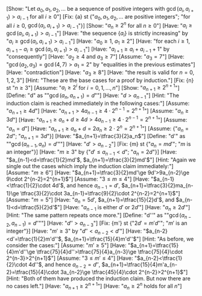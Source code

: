 [Show: "Let $a_0,a_1,a_2,\ldots$ be a sequence of positive integers with $\gcd(a_i,a_{i+1})>a_{i-1}$ for all $i\ge 0$"]
[Fix: {a} st {"$a_0,a_1,a_2,\ldots$ are positive integers"; "for all $i\ge 0$, $\gcd(a_i,a_{i+1})>a_{i-1}$"}]
[Show: "$a_n \ge 2^n$ for all $n\ge 0$"]
[Have: "$a_i \ge \gcd(a_i,a_{i+1})>a_{i-1}$"]
[Have: "the sequence $\{a_i\}$ is strictly increasing" by "$a_i \ge \gcd(a_i,a_{i+1})>a_{i-1}$"]
[Have: "$a_0\ge 1,\ a_1\ge 2$"]
[Have: "for each $i\ge 1$, $a_{i+1}-a_i\ge \gcd(a_i,a_{i+1})>a_{i-1}$"]
[Have: "$a_{i+1}\ge a_i+a_{i-1}+1$" by "consequently"]
[Have: "$a_2\ge 4$ and $a_3\ge 7$"]
[Assume: "$a_3=7$"]
[Have: "$\gcd(a_2,a_3)=\gcd(4,7)>a_1=2$" by "equalities in the previous estimates"]
[Have: "contradiction"]
[Have: "$a_3\ge 8$"]
[Have: "the result is valid for $n=0,1,2,3$"]
[Hint: "These are the base cases for a proof by induction."]
[Fix: {n} st "$n\ge 3$"]
[Assume: "$a_i\ge 2^i$ for $i=0,1,\ldots,n$"]
[Show: "$a_{n+1}\ge 2^{n+1}$"]
[Define: "d" as ""$\gcd(a_n,a_{n+1})=d$""]
[Have: "$d>a_{n-1}$"]
[Hint: "The induction claim is reached immediately in the following cases:"]
[Assume: "$a_{n+1}\ge 4d$"]
[Have: "$a_{n+1}>4a_{n-1}\ge 4\cdot 2^{n-1}=2^{n+1}$"]
[Assume: "$a_n\ge 3d$"]
[Have: "$a_{n+1}\ge a_n+d\ge 4d>4a_{n-1}\ge 4\cdot 2^{n-1}=2^{n+1}$"]
[Assume: "$a_n=d$"]
[Have: "$a_{n+1}\ge a_n+d=2a_n\ge 2\cdot 2^n=2^{n+1}$"]
[Assume: {"$a_n=2d$"; "$a_{n+1}=3d$"}]
[Have: "$a_{n+1}=\tfrac{3}{2}a_n$"]
[Define: "d'" as ""$\gcd(a_{n-1},a_n)=d'$""]
[Have: "$d'>a_{n-2}$"]
[Fix: {m} st {"$a_n=md'$"; "$m$ is an integer"}]
[Have: "$m\ge 3$" by {"$d'\le a_{n-1}<d$"; "$a_n=2d$"}]
[Have: "$a_{n-1}<d=\tfrac{1}{2}md'$, $a_{n+1}=\tfrac{3}{2}md'$"]
[Hint: "Again we single out the cases which imply the induction claim immediately:"]
[Assume: "$m\ge 6$"]
[Have: "$a_{n+1}=\tfrac{3}{2}md'\ge 9d'>9a_{n-2}\ge 9\cdot 2^{n-2}=2^{n+1}$"]
[Assume: "$3\le m\le 4$"]
[Have: "$a_{n-1}<\tfrac{1}{2}\cdot 4d'$, and hence $a_{n-1}=d'$, $a_{n+1}=\tfrac{3}{2}ma_{n-1}\ge \tfrac{3}{2}\cdot 3a_{n-1}=\tfrac{9}{2}\cdot 2^{n-2}=2^{n+1}$"]
[Assume: "$m=5$"]
[Have: "$a_n=5d'$, $a_{n+1}=\tfrac{15}{2}d'$, and $a_{n-1}<d=\tfrac{5}{2}d'$"]
[Have: "$a_{n-1}$ is either $d'$ or $2d'$"]
[Have: "$a_n\ge 2d'$"]
[Hint: "The same pattern repeats once more."]
[Define: "d''" as ""$\gcd(a_{n-2},a_{n-1})=d''$""]
[Have: "$d''>a_{n-3}$"]
[Fix: {m'} st {"$2d'=m'd''$"; "$m'$ is an integer"}]
[Have: "$m'\ge 3$" by "$d''<a_{n-2}<d'$"]
[Have: "$a_{n-2}<d'=\tfrac{1}{2}m'd''$, $a_{n+1}=\tfrac{15}{4}m'd''$"]
[Hint: "As before, we consider the cases:"]
[Assume: "$m'\ge 5$"]
[Have: "$a_{n+1}=\tfrac{15}{4}m'd''\ge \tfrac{75}{4}d''>\tfrac{75}{4}a_{n-3}\ge \tfrac{75}{4}\cdot 2^{n-3}>2^{n+1}$"]
[Assume: "$3\le m'\le 4$"]
[Have: "$a_{n-2}<\tfrac{1}{2}\cdot 4d''$, and hence $a_{n-2}=d''$, $a_{n+1}=\tfrac{15}{4}m'a_{n-2}=\tfrac{15}{4}\cdot 3a_{n-2}\ge \tfrac{45}{4}\cdot 2^{n-2}>2^{n+1}$"]
[Hint: "Both of them have produced the induction claim. But now there are no cases left."]
[Have: "$a_{n+1}\ge 2^{n+1}$"]
[Have: "$a_n\ge 2^n$ holds for all $n$"]